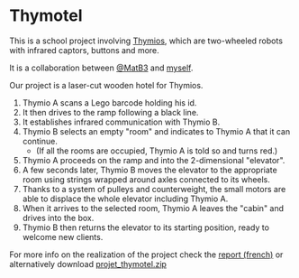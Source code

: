 # Thymotel

This is a school project involving [Thymios](https://www.thymio.org/), which are two-wheeled robots with infrared captors, buttons and more.

It is a collaboration between [@MatB3](https://github.com/MatB3) and [myself](https://github.com/LordBaryhobal).

Our project is a laser-cut wooden hotel for Thymios.

1. Thymio A scans a Lego barcode holding his id.
2. It then drives to the ramp following a black line.
3. It establishes infrared communication with Thymio B.
4. Thymio B selects an empty "room" and indicates to Thymio A that it can continue.
   - (If all the rooms are occupied, Thymio A is told so and turns red.)
5. Thymio A proceeds on the ramp and into the 2-dimensional "elevator".
6. A few seconds later, Thymio B moves the elevator to the appropriate room using strings wrapped around axles connected to its wheels.
7. Thanks to a system of pulleys and counterweight, the small motors are able to displace the whole elevator including Thymio A.
8. When it arrives to the selected room, Thymio A leaves the "cabin" and drives into the box.
9. Thymio B then returns the elevator to its starting position, ready to welcome new clients.

For more info on the realization of the project check the [report (french)](rapport/main.pdf) or alternatively download [projet_thymotel.zip](projet_thymotel.zip)